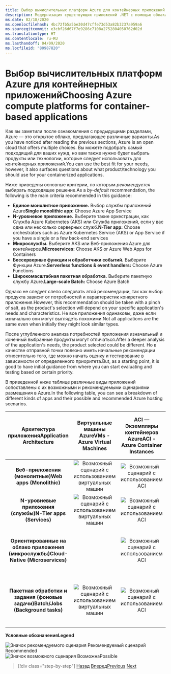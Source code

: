 ```yaml
---
title: Выбор вычислительных платформ Azure для контейнерных приложений
description: Модернизация существующих приложений .NET с помощью облака Azure и контейнеров Windows | Выбор вычислительных платформ Azure для контейнерных приложений
ms.date: 02/18/2020
ms.openlocfilehash: 4bc72fb5a5be30d47cffe73d53a82b3237a959a6
ms.sourcegitcommit: e3cbf26d67f7e9286c7108a2752804050762d02d
ms.translationtype: HT
ms.contentlocale: ru-RU
ms.lasthandoff: 04/09/2020
ms.locfileid: "80987820"
---
```

# <a name="choosing-azure-compute-platforms-for-container-based-applications"></a><span data-ttu-id="441dc-103">Выбор вычислительных платформ Azure для контейнерных приложений</span><span class="sxs-lookup"><span data-stu-id="441dc-103">Choosing Azure compute platforms for container-based applications</span></span>

<span data-ttu-id="441dc-104">Как вы заметили после ознакомления с предыдущими разделами, Azure — это открытое облако, предлагающее различные варианты.</span><span class="sxs-lookup"><span data-stu-id="441dc-104">As you have noticed after reading the previous sections, Azure is an open cloud that offers multiple choices.</span></span> <span data-ttu-id="441dc-105">Вы можете подобрать самый подходящий для ваших нужд, но вам также нужно будет выбрать продукты или технологии, которые следует использовать для контейнерных приложений.</span><span class="sxs-lookup"><span data-stu-id="441dc-105">You can use the best fit for your needs, however, it also surfaces questions about what product/technology you should use for your containerized applications.</span></span>

<span data-ttu-id="441dc-106">Ниже приведены основные критерии, по которым *рекомендуется* выбирать подходящее решение.</span><span class="sxs-lookup"><span data-stu-id="441dc-106">As a *by-default* recommendation, the following is the main criteria recommended in this guidance:</span></span>

- <span data-ttu-id="441dc-107">**Единое монолитное приложение.** Выбор службы приложений Azure</span><span class="sxs-lookup"><span data-stu-id="441dc-107">**Single monolithic app:** Choose Azure App Service</span></span>
- <span data-ttu-id="441dc-108">**N-уровневое приложение.** Выберите такие оркестрации, как Служба Azure Kubernetes (AKS) или Служба приложений, если у вас одна или несколько серверных служб.</span><span class="sxs-lookup"><span data-stu-id="441dc-108">**N-Tier app:** Choose orchestrators such as Azure Kubernetes Service (AKS) or App Service if you have a single or a few back-end services</span></span>
- <span data-ttu-id="441dc-109">**Микрослужбы.** Выберите AKS или Веб-приложения Azure для контейнеров.</span><span class="sxs-lookup"><span data-stu-id="441dc-109">**Microservices:** Choose AKS or Azure Web Apps for Containers</span></span>
- <span data-ttu-id="441dc-110">**Бессерверные функции и обработчики событий.** Выберите Функции Azure.</span><span class="sxs-lookup"><span data-stu-id="441dc-110">**Serverless functions & event handlers:** Choose Azure Functions</span></span>
- <span data-ttu-id="441dc-111">**Широкомасштабная пакетная обработка.** Выберите пакетную службу Azure.</span><span class="sxs-lookup"><span data-stu-id="441dc-111">**Large-scale Batch:** Choose Azure Batch</span></span>

<span data-ttu-id="441dc-112">Однако не следует слепо следовать этой рекомендации, так как выбор продукта зависит от потребностей и характеристик конкретного приложения.</span><span class="sxs-lookup"><span data-stu-id="441dc-112">However, this recommendation should be taken with a pinch of salt, as the product's selection will depend on your specific application's needs and characteristics.</span></span> <span data-ttu-id="441dc-113">Не все приложения одинаковы, даже если изначально они могут выглядеть похожими.</span><span class="sxs-lookup"><span data-stu-id="441dc-113">Not all applications are the same even when initially they might look similar types.</span></span>

<span data-ttu-id="441dc-114">После углубленного анализа потребностей приложения изначальный и конечный выбранные продукты могут отличаться.</span><span class="sxs-lookup"><span data-stu-id="441dc-114">After a deeper analysis of the application's needs, the product selected could be different.</span></span> <span data-ttu-id="441dc-115">Но в качестве отправной точки полезно иметь начальные рекомендации относительно того, где можно начать оценку и тестирование в зависимости от определенного приоритета.</span><span class="sxs-lookup"><span data-stu-id="441dc-115">But, as a starting point, it is good to have initial guidance from where you can start evaluating and testing based on certain priority.</span></span>

<span data-ttu-id="441dc-116">В приведенной ниже таблице различные виды приложений сопоставлены с их возможными и рекомендуемыми сценариями размещения в Azure.</span><span class="sxs-lookup"><span data-stu-id="441dc-116">In the following table, you can see a breakdown of different kinds of apps and their possible and recommended Azure hosting scenarios.</span></span>

| <span data-ttu-id="441dc-117">Архитектура приложения</span><span class="sxs-lookup"><span data-stu-id="441dc-117">Application Architecture</span></span> | <span data-ttu-id="441dc-118">Виртуальные машины Azure</span><span class="sxs-lookup"><span data-stu-id="441dc-118">VMs - Azure Virtual Machines</span></span> | <span data-ttu-id="441dc-119">ACI — Экземпляры контейнеров Azure</span><span class="sxs-lookup"><span data-stu-id="441dc-119">ACI - Azure Container Instances</span></span> | <span data-ttu-id="441dc-120">Служба приложений Azure (с контейнерами и без них)</span><span class="sxs-lookup"><span data-stu-id="441dc-120">Azure App Service (w-w/o containers)</span></span> | <span data-ttu-id="441dc-121">AKS — Служба Azure Kubernetes</span><span class="sxs-lookup"><span data-stu-id="441dc-121">AKS - Azure Kubernetes Services</span></span> | <span data-ttu-id="441dc-122">Проверка</span><span class="sxs-lookup"><span data-stu-id="441dc-122">Azure Functions</span></span> | <span data-ttu-id="441dc-123">Пакетная служба Azure</span><span class="sxs-lookup"><span data-stu-id="441dc-123">Azure Batch</span></span> |
|:------------------------:|:--:|:--:|:--:|:--:|:--:|:--:|
| <span data-ttu-id="441dc-124">**Веб-приложения (монолитные)**</span><span class="sxs-lookup"><span data-stu-id="441dc-124">**Web apps (Monolithic)**</span></span>         | ![Возможный сценарий с использованием виртуальных машин](media/choosing-azure-compute-options-for-container-based-applications/possible.png) | ![Возможный сценарий с использованием ACI](media/choosing-azure-compute-options-for-container-based-applications/possible.png) | ![Рекомендуемый сценарий с использованием Службы приложений](media/choosing-azure-compute-options-for-container-based-applications/recommended.png) | ![Возможный сценарий с использованием AKS](media/choosing-azure-compute-options-for-container-based-applications/possible.png) | | |
| <span data-ttu-id="441dc-129">**N-уровневые приложения (службы)**</span><span class="sxs-lookup"><span data-stu-id="441dc-129">**N-Tier apps (Services)**</span></span>        | ![Возможный сценарий с использованием виртуальных машин](media/choosing-azure-compute-options-for-container-based-applications/possible.png) | ![Возможный сценарий с использованием ACI](media/choosing-azure-compute-options-for-container-based-applications/possible.png) | ![Рекомендуемый сценарий с использованием Службы приложений](media/choosing-azure-compute-options-for-container-based-applications/recommended.png) | ![Возможный сценарий с использованием AKS](media/choosing-azure-compute-options-for-container-based-applications/possible.png) | ![Возможный сценарий с использованием Функций Azure](media/choosing-azure-compute-options-for-container-based-applications/possible.png) | |
| <span data-ttu-id="441dc-135">**Ориентированные на облако приложения (микрослужбы)**</span><span class="sxs-lookup"><span data-stu-id="441dc-135">**Cloud-Native (Microservices)**</span></span>  | | ![Возможный сценарий с использованием ACI](media/choosing-azure-compute-options-for-container-based-applications/possible.png) | | ![Рекомендуемый сценарий с использованием AKS](media/choosing-azure-compute-options-for-container-based-applications/recommended.png) <br/> <span data-ttu-id="441dc-138">(Контейнеры&nbsp;Linux)</span><span class="sxs-lookup"><span data-stu-id="441dc-138">(Linux&nbsp;containers)</span></span>| ![Рекомендуемый сценарий с использованием Функций Azure](media/choosing-azure-compute-options-for-container-based-applications/recommended.png) <br/> <span data-ttu-id="441dc-140">(На основе событий)</span><span class="sxs-lookup"><span data-stu-id="441dc-140">(Event&#x2011;driven)</span></span> | |
| <span data-ttu-id="441dc-141">**Пакетная обработки и задания (фоновые задачи)**</span><span class="sxs-lookup"><span data-stu-id="441dc-141">**Batch/Jobs (Background tasks)**</span></span> | ![Возможный сценарий с использованием виртуальных машин](media/choosing-azure-compute-options-for-container-based-applications/possible.png) | ![Возможный сценарий с использованием ACI](media/choosing-azure-compute-options-for-container-based-applications/possible.png) | ![Возможный сценарий с использованием Службы приложений](media/choosing-azure-compute-options-for-container-based-applications/possible.png) | ![Возможный сценарий с использованием AKS](media/choosing-azure-compute-options-for-container-based-applications/possible.png) | ![Рекомендуемый сценарий с использованием Функций Azure](media/choosing-azure-compute-options-for-container-based-applications/recommended.png) <br/> <span data-ttu-id="441dc-147">(Фоновые&nbsp;задачи)</span><span class="sxs-lookup"><span data-stu-id="441dc-147">(Background&nbsp;tasks)</span></span> | ![Возможный сценарий с использованием пакетной службы Azure](media/choosing-azure-compute-options-for-container-based-applications/recommended.png) <br/> <span data-ttu-id="441dc-149">(Большой масштаб)</span><span class="sxs-lookup"><span data-stu-id="441dc-149">(Large&#x2011;scale)</span></span> |

<span data-ttu-id="441dc-150">**Условные обозначения**</span><span class="sxs-lookup"><span data-stu-id="441dc-150">**Legend**</span></span>

![Значок рекомендуемого сценария](media/choosing-azure-compute-options-for-container-based-applications/recommended.png) <span data-ttu-id="441dc-152">Рекомендуемый сценарий </span><span class="sxs-lookup"><span data-stu-id="441dc-152">Recommended </span></span>\
![Значок возможного сценария](media/choosing-azure-compute-options-for-container-based-applications/possible.png) <span data-ttu-id="441dc-154">Возможна</span><span class="sxs-lookup"><span data-stu-id="441dc-154">Possible</span></span>

> [!div class="step-by-step"]
> <span data-ttu-id="441dc-155">[Назад](when-to-deploy-windows-containers-to-azure-container-service-kubernetes.md)
> [Вперед](build-resilient-services-ready-for-the-cloud-embrace-transient-failures-in-the-cloud.md)</span><span class="sxs-lookup"><span data-stu-id="441dc-155">[Previous](when-to-deploy-windows-containers-to-azure-container-service-kubernetes.md)
[Next](build-resilient-services-ready-for-the-cloud-embrace-transient-failures-in-the-cloud.md)</span></span>
